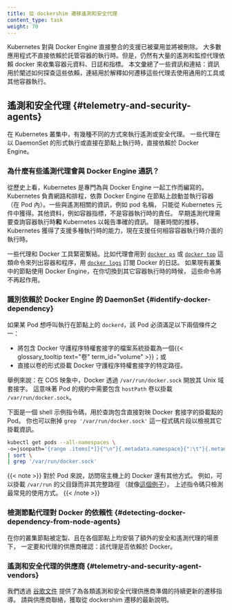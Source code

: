 ```yaml
---
title: 從 dockershim 遷移遙測和安全代理
content_type: task 
weight: 70
---
```

<!-- 
title: Migrating telemetry and security agents from dockershim
content_type: task 
reviewers:
- SergeyKanzhelev
weight: 70
-->

<!-- overview -->

<!-- 
Kubernetes' support for direct integration with Docker Engine is deprecated, and will be removed. Most apps do not have a direct dependency on runtime hosting containers. However, there are still a lot of telemetry and monitoring agents that has a dependency on docker to collect containers metadata, logs and metrics. This document aggregates information on how to detect these dependencies and links on how to migrate these agents to use generic tools or alternative runtimes.
-->
Kubernetes 對與 Docker Engine 直接整合的支援已被棄用並將被刪除。
大多數應用程式不直接依賴於託管容器的執行時。但是，仍然有大量的遙測和監控代理依賴
docker 來收集容器元資料、日誌和指標。
本文彙總了一些資訊和連結：資訊用於闡述如何探查這些依賴，連結用於解釋如何遷移這些代理去使用通用的工具或其他容器執行。

<!-- 
## Telemetry and security agents 
-->
## 遙測和安全代理 {#telemetry-and-security-agents}

<!-- 
Within a Kubernetes cluster there are a few different ways to run telemetry or security agents.
Some agents have a direct dependency on Docker Engine when they run as DaemonSets or
directly on nodes.
-->
在 Kubernetes 叢集中，有幾種不同的方式來執行遙測或安全代理。
一些代理在以 DaemonSet 的形式執行或直接在節點上執行時，直接依賴於 Docker Engine。

<!-- 
###  Why do some telemetry agents communicate with Docker Engine?
-->
### 為什麼有些遙測代理會與 Docker Engine 通訊？

<!-- 
Historically, Kubernetes was written to work specifically with Docker Engine.
Kubernetes took care of networking and scheduling, relying on Docker Engine for launching
and running containers (within Pods) on a node. Some information that is relevant to telemetry,
such as a pod name, is only available from Kubernetes components. Other data, such as container
metrics, is not the responsibility of the container runtime. Early telemetry agents needed to query the
container runtime **and** Kubernetes to report an accurate picture. Over time, Kubernetes gained
the ability to support multiple runtimes, and now supports any runtime that is compatible with
the container runtime interface.

-->
從歷史上看，Kubernetes 是專門為與 Docker Engine 一起工作而編寫的。
Kubernetes 負責網路和排程，依靠 Docker Engine
在節點上啟動並執行容器（在 Pod 內）。一些與遙測相關的資訊，例如 pod 名稱，
只能從 Kubernetes 元件中獲得。其他資料，例如容器指標，不是容器執行時的責任。
早期遙測代理需要查詢容器執行時**和** Kubernetes 以報告準確的資訊。
隨著時間的推移，Kubernetes 獲得了支援多種執行時的能力，現在支援任何相容容器執行時介面的執行時。

<!-- 
Some telemetry agents rely specifically on Docker Engine tooling. For example, an agent
might run a command such as
[`docker ps`](https://docs.docker.com/engine/reference/commandline/ps/)
or [`docker top`](https://docs.docker.com/engine/reference/commandline/top/) to list
containers and processes or [`docker logs`](https://docs.docker.com/engine/reference/commandline/logs/)
+to receive streamed logs. If nodes in your existing cluster use
+Docker Engine, and you switch to a different container runtime,
these commands will not work any longer.
-->
一些代理和 Docker 工具緊密繫結。比如代理會用到
[`docker ps`](https://docs.docker.com/engine/reference/commandline/ps/)
或 [`docker top`](https://docs.docker.com/engine/reference/commandline/top/)
這類命令來列出容器和程序，用
[`docker logs`](https://docs.docker.com/engine/reference/commandline/logs/)
訂閱 Docker 的日誌。
如果現有叢集中的節點使用 Docker Engine，在你切換到其它容器執行時的時候，
這些命令將不再起作用。

<!-- 
### Identify DaemonSets that depend on Docker Engine {#identify-docker-dependency}
-->
### 識別依賴於 Docker Engine 的 DaemonSet {#identify-docker-dependency}

<!-- 
If a pod wants to make calls to the `dockerd` running on the node, the pod must either:

- mount the filesystem containing the Docker daemon's privileged socket, as a
  {{< glossary_tooltip text="volume" term_id="volume" >}}; or
- mount the specific path of the Docker daemon's privileged socket directly, also as a volume.
-->
如果某 Pod 想呼叫執行在節點上的 `dockerd`，該 Pod 必須滿足以下兩個條件之一：

- 將包含 Docker 守護程序特權套接字的檔案系統掛載為一個{{< glossary_tooltip text="卷" term_id="volume" >}}；或
- 直接以卷的形式掛載 Docker 守護程序特權套接字的特定路徑。

<!-- 
For example: on COS images, Docker exposes its Unix domain socket at
`/var/run/docker.sock` This means that the pod spec will include a
`hostPath` volume mount of `/var/run/docker.sock`.
-->
舉例來說：在 COS 映象中，Docker 透過 `/var/run/docker.sock` 開放其 Unix 域套接字。
這意味著 Pod 的規約中需要包含 `hostPath` 卷以掛載 `/var/run/docker.sock`。

<!-- 
Here's a sample shell script to find Pods that have a mount directly mapping the
Docker socket. This script outputs the namespace and name of the pod. You can
remove the `grep '/var/run/docker.sock'` to review other mounts.
-->
下面是一個 shell 示例指令碼，用於查詢包含直接對映 Docker 套接字的掛載點的 Pod。
你也可以刪掉 `grep '/var/run/docker.sock'` 這一程式碼片段以檢視其它掛載資訊。

```bash
kubectl get pods --all-namespaces \
-o=jsonpath='{range .items[*]}{"\n"}{.metadata.namespace}{":\t"}{.metadata.name}{":\t"}{range .spec.volumes[*]}{.hostPath.path}{", "}{end}{end}' \
| sort \
| grep '/var/run/docker.sock'
```

<!-- 
There are alternative ways for a pod to access Docker on the host. For instance, the parent
directory `/var/run` may be mounted instead of the full path (like in [this
example](https://gist.github.com/itaysk/7bc3e56d69c4d72a549286d98fd557dd)).
The script above only detects the most common uses.
-->
{{< note >}}
對於 Pod 來說，訪問宿主機上的 Docker 還有其他方式。
例如，可以掛載 `/var/run` 的父目錄而非其完整路徑
（就像[這個例子](https://gist.github.com/itaysk/7bc3e56d69c4d72a549286d98fd557dd)）。
上述指令碼只檢測最常見的使用方式。
{{< /note >}}

<!-- 
### Detecting Docker dependency from node agents
-->
### 檢測節點代理對 Docker 的依賴性 {#detecting-docker-dependency-from-node-agents}

<!-- 
In case your cluster nodes are customized and install additional security and
telemetry agents on the node, make sure to check with the vendor of the agent whether it has dependency on Docker.
-->
在你的叢集節點被定製、且在各個節點上均安裝了額外的安全和遙測代理的場景下，
一定要和代理的供應商確認：該代理是否依賴於 Docker。

<!-- 
### Telemetry and security agent vendors
-->
### 遙測和安全代理的供應商 {#telemetry-and-security-agent-vendors}

<!-- 
We keep the work in progress version of migration instructions for various telemetry and security agent vendors
in [Google doc](https://docs.google.com/document/d/1ZFi4uKit63ga5sxEiZblfb-c23lFhvy6RXVPikS8wf0/edit#).
Please contact the vendor to get up to date instructions for migrating from dockershim.
-->
我們透過
[谷歌文件](https://docs.google.com/document/d/1ZFi4uKit63ga5sxEiZblfb-c23lFhvy6RXVPikS8wf0/edit#)
提供了為各類遙測和安全代理供應商準備的持續更新的遷移指導。
請與供應商聯絡，獲取從 dockershim 遷移的最新說明。
